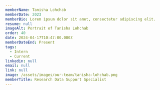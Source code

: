 ```yaml
---
memberName: Tanisha Lohchab
memberDate: 2023
memberBio: Lorem ipsum dolor sit amet, consectetur adipiscing elit.
resume: null
imageAlt: Portrait of Tanisha Lohchab
order: 40
date: 2024-04-17T10:47:00.000Z
memberDateEnd: Present
tags:
  - Intern
  - Current
linkedin: null
email: null
link: null
image: /assets/images/our-team/tanisha-lohchab.png
memberTitle: Research Data Support Specialist
---
```

